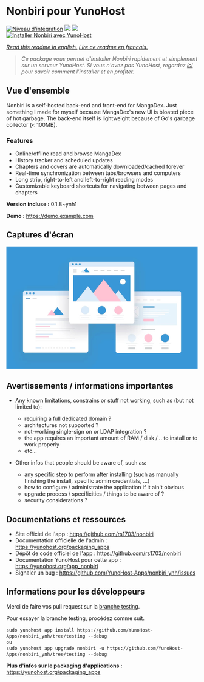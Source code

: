 # Nonbiri pour YunoHost

[![Niveau d'intégration](https://dash.yunohost.org/integration/nonbiri.svg)](https://dash.yunohost.org/appci/app/nonbiri) ![](https://ci-apps.yunohost.org/ci/badges/nonbiri.status.svg) ![](https://ci-apps.yunohost.org/ci/badges/nonbiri.maintain.svg)  
[![Installer Nonbiri avec YunoHost](https://install-app.yunohost.org/install-with-yunohost.svg)](https://install-app.yunohost.org/?app=nonbiri)

*[Read this readme in english.](./README.md)*
*[Lire ce readme en français.](./README_fr.md)*

> *Ce package vous permet d'installer Nonbiri rapidement et simplement sur un serveur YunoHost.
Si vous n'avez pas YunoHost, regardez [ici](https://yunohost.org/#/install) pour savoir comment l'installer et en profiter.*

## Vue d'ensemble

Nonbiri is a self-hosted back-end and front-end for MangaDex. Just something I made for myself because MangaDex's new UI is bloated piece of hot garbage. The back-end itself is lightweight because of Go's garbage collector (< 100MB).

### Features

- Online/offline read and browse MangaDex
- History tracker and scheduled updates
- Chapters and covers are automatically downloaded/cached forever
- Real-time synchronization between tabs/browsers and computers
- Long strip, right-to-left and left-to-right reading modes
- Customizable keyboard shortcuts for navigating between pages and chapters


**Version incluse :** 0.1.8~ynh1

**Démo :** https://demo.example.com

## Captures d'écran

![](./doc/screenshots/example.jpg)

## Avertissements / informations importantes

* Any known limitations, constrains or stuff not working, such as (but not limited to):
    * requiring a full dedicated domain ?
    * architectures not supported ?
    * not-working single-sign on or LDAP integration ?
    * the app requires an important amount of RAM / disk / .. to install or to work properly
    * etc...

* Other infos that people should be aware of, such as:
    * any specific step to perform after installing (such as manually finishing the install, specific admin credentials, ...)
    * how to configure / administrate the application if it ain't obvious
    * upgrade process / specificities / things to be aware of ?
    * security considerations ?

## Documentations et ressources

* Site officiel de l'app : https://github.com/rs1703/nonbiri
* Documentation officielle de l'admin : https://yunohost.org/packaging_apps
* Dépôt de code officiel de l'app : https://github.com/rs1703/nonbiri
* Documentation YunoHost pour cette app : https://yunohost.org/app_nonbiri
* Signaler un bug : https://github.com/YunoHost-Apps/nonbiri_ynh/issues

## Informations pour les développeurs

Merci de faire vos pull request sur la [branche testing](https://github.com/YunoHost-Apps/nonbiri_ynh/tree/testing).

Pour essayer la branche testing, procédez comme suit.
```
sudo yunohost app install https://github.com/YunoHost-Apps/nonbiri_ynh/tree/testing --debug
ou
sudo yunohost app upgrade nonbiri -u https://github.com/YunoHost-Apps/nonbiri_ynh/tree/testing --debug
```

**Plus d'infos sur le packaging d'applications :** https://yunohost.org/packaging_apps